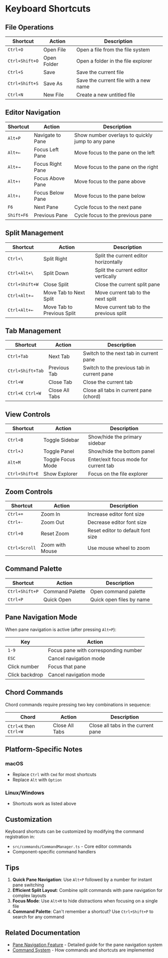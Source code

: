 # Keyboard Shortcuts

## File Operations

| Shortcut | Action | Description |
|----------|--------|-------------|
| `Ctrl+O` | Open File | Open a file from the file system |
| `Ctrl+Shift+O` | Open Folder | Open a folder in the file explorer |
| `Ctrl+S` | Save | Save the current file |
| `Ctrl+Shift+S` | Save As | Save the current file with a new name |
| `Ctrl+N` | New File | Create a new untitled file |

## Editor Navigation

| Shortcut | Action | Description |
|----------|--------|-------------|
| `Alt+P` | Navigate to Pane | Show number overlays to quickly jump to any pane |
| `Alt+←` | Focus Left Pane | Move focus to the pane on the left |
| `Alt+→` | Focus Right Pane | Move focus to the pane on the right |
| `Alt+↑` | Focus Above Pane | Move focus to the pane above |
| `Alt+↓` | Focus Below Pane | Move focus to the pane below |
| `F6` | Next Pane | Cycle focus to the next pane |
| `Shift+F6` | Previous Pane | Cycle focus to the previous pane |

## Split Management

| Shortcut | Action | Description |
|----------|--------|-------------|
| `Ctrl+\` | Split Right | Split the current editor horizontally |
| `Ctrl+Alt+\` | Split Down | Split the current editor vertically |
| `Ctrl+Shift+W` | Close Split | Close the current split pane |
| `Ctrl+Alt+→` | Move Tab to Next Split | Move current tab to the next split |
| `Ctrl+Alt+←` | Move Tab to Previous Split | Move current tab to the previous split |

## Tab Management

| Shortcut | Action | Description |
|----------|--------|-------------|
| `Ctrl+Tab` | Next Tab | Switch to the next tab in current pane |
| `Ctrl+Shift+Tab` | Previous Tab | Switch to the previous tab in current pane |
| `Ctrl+W` | Close Tab | Close the current tab |
| `Ctrl+K Ctrl+W` | Close All Tabs | Close all tabs in current pane (chord) |

## View Controls

| Shortcut | Action | Description |
|----------|--------|-------------|
| `Ctrl+B` | Toggle Sidebar | Show/hide the primary sidebar |
| `Ctrl+J` | Toggle Panel | Show/hide the bottom panel |
| `Alt+M` | Toggle Focus Mode | Enter/exit focus mode for current tab |
| `Ctrl+Shift+E` | Show Explorer | Focus on the file explorer |

## Zoom Controls

| Shortcut | Action | Description |
|----------|--------|-------------|
| `Ctrl+=` | Zoom In | Increase editor font size |
| `Ctrl+-` | Zoom Out | Decrease editor font size |
| `Ctrl+0` | Reset Zoom | Reset editor to default font size |
| `Ctrl+Scroll` | Zoom with Mouse | Use mouse wheel to zoom |

## Command Palette

| Shortcut | Action | Description |
|----------|--------|-------------|
| `Ctrl+Shift+P` | Command Palette | Open command palette |
| `Ctrl+P` | Quick Open | Quick open files by name |

## Pane Navigation Mode

When pane navigation is active (after pressing `Alt+P`):

| Key | Action |
|-----|--------|
| `1-9` | Focus pane with corresponding number |
| `ESC` | Cancel navigation mode |
| Click number | Focus that pane |
| Click backdrop | Cancel navigation mode |

## Chord Commands

Chord commands require pressing two key combinations in sequence:

| Chord | Action | Description |
|-------|--------|-------------|
| `Ctrl+K` then `Ctrl+W` | Close All Tabs | Close all tabs in the current pane |

## Platform-Specific Notes

### macOS
- Replace `Ctrl` with `Cmd` for most shortcuts
- Replace `Alt` with `Option`

### Linux/Windows
- Shortcuts work as listed above

## Customization

Keyboard shortcuts can be customized by modifying the command registration in:
- `src/commands/CommandManager.ts` - Core editor commands
- Component-specific command handlers

## Tips

1. **Quick Pane Navigation**: Use `Alt+P` followed by a number for instant pane switching
2. **Efficient Split Layout**: Combine split commands with pane navigation for complex layouts
3. **Focus Mode**: Use `Alt+M` to hide distractions when focusing on a single file
4. **Command Palette**: Can't remember a shortcut? Use `Ctrl+Shift+P` to search for any command

## Related Documentation

- [Pane Navigation Feature](./features/PANE_NAVIGATION.md) - Detailed guide for the pane navigation system
- [Command System](./architecture/COMMAND_SYSTEM.md) - How commands and shortcuts are implemented